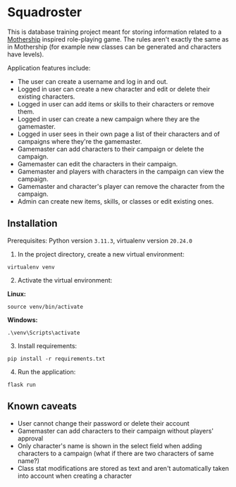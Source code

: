 # Squadroster

This is database training project meant for storing information related to a [Mothership](https://www.mothershiprpg.com/) inspired role-playing game. The rules aren't exactly the same as in Mothership (for example new classes can be generated and characters have levels).

Application features include:

- The user can create a username and log in and out.
- Logged in user can create a new character and edit or delete their existing characters.
- Logged in user can add items or skills to their characters or remove them.
- Logged in user can create a new campaign where they are the gamemaster.
- Logged in user sees in their own page a list of their characters and of campaigns where they're the gamemaster.
- Gamemaster can add characters to their campaign or delete the campaign.
- Gamemaster can edit the characters in their campaign.
- Gamemaster and players with characters in the campaign can view the campaign.
- Gamemaster and character's player can remove the character from the campaign.
- Admin can create new items, skills, or classes or edit existing ones.

## Installation

Prerequisites: Python version `3.11.3`, virtualenv version `20.24.0`

1. In the project directory, create a new virtual environment:

```
virtualenv venv
```

2. Activate the virtual environment:

**Linux:**

```
source venv/bin/activate
```

**Windows:**

```
.\venv\Scripts\activate
```

3. Install requirements:

```
pip install -r requirements.txt
```

4. Run the application:

```
flask run
```

## Known caveats

- User cannot change their password or delete their account
- Gamemaster can add characters to their campaign without players' approval
- Only character's name is shown in the select field when adding characters to a campaign (what if there are two characters of same name?)
- Class stat modifications are stored as text and aren't automatically taken into account when creating a character
